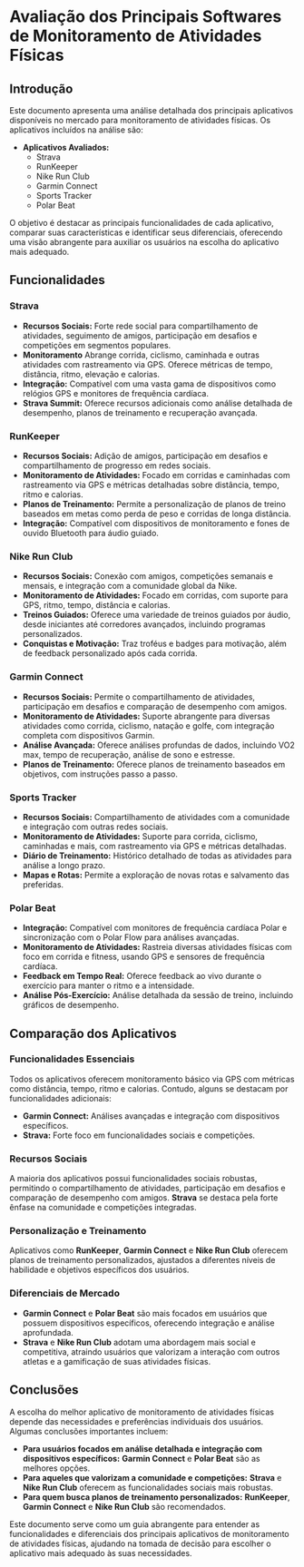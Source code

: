 # Avaliação dos Principais Softwares de Monitoramento de Atividades Físicas

## Introdução

Este documento apresenta uma análise detalhada dos principais aplicativos disponíveis no mercado para monitoramento de atividades físicas. Os aplicativos incluídos na análise são:

- **Aplicativos Avaliados:**
  - Strava
  - RunKeeper
  - Nike Run Club
  - Garmin Connect
  - Sports Tracker
  - Polar Beat

O objetivo é destacar as principais funcionalidades de cada aplicativo, comparar suas características e identificar seus diferenciais, oferecendo uma visão abrangente para auxiliar os usuários na escolha do aplicativo mais adequado.

## Funcionalidades 

### Strava


- **Recursos Sociais:** Forte rede social para compartilhamento de atividades, seguimento de amigos, participação em desafios e competições em segmentos populares.
- **Monitoramento** Abrange corrida, ciclismo, caminhada e outras atividades com rastreamento via GPS. Oferece métricas de tempo, distância, ritmo, elevação e calorias.
- **Integração:** Compatível com uma vasta gama de dispositivos como relógios GPS e monitores de frequência cardíaca.
- **Strava Summit:** Oferece recursos adicionais como análise detalhada de desempenho, planos de treinamento e recuperação avançada.

### RunKeeper

- **Recursos Sociais:** Adição de amigos, participação em desafios e compartilhamento de progresso em redes sociais.
- **Monitoramento de Atividades:** Focado em corridas e caminhadas com rastreamento via GPS e métricas detalhadas sobre distância, tempo, ritmo e calorias.
- **Planos de Treinamento:** Permite a personalização de planos de treino baseados em metas como perda de peso e corridas de longa distância.
- **Integração:** Compatível com dispositivos de monitoramento e fones de ouvido Bluetooth para áudio guiado.

### Nike Run Club

- **Recursos Sociais:** Conexão com amigos, competições semanais e mensais, e integração com a comunidade global da Nike.
- **Monitoramento de Atividades:** Focado em corridas, com suporte para GPS, ritmo, tempo, distância e calorias.
- **Treinos Guiados:** Oferece uma variedade de treinos guiados por áudio, desde iniciantes até corredores avançados, incluindo programas personalizados.
- **Conquistas e Motivação:** Traz troféus e badges para motivação, além de feedback personalizado após cada corrida.

### Garmin Connect

- **Recursos Sociais:** Permite o compartilhamento de atividades, participação em desafios e comparação de desempenho com amigos.
- **Monitoramento de Atividades:** Suporte abrangente para diversas atividades como corrida, ciclismo, natação e golfe, com integração completa com dispositivos Garmin.
- **Análise Avançada:** Oferece análises profundas de dados, incluindo VO2 max, tempo de recuperação, análise de sono e estresse.
- **Planos de Treinamento:** Oferece planos de treinamento baseados em objetivos, com instruções passo a passo.

### Sports Tracker

- **Recursos Sociais:** Compartilhamento de atividades com a comunidade e integração com outras redes sociais.
- **Monitoramento de Atividades:** Suporte para corrida, ciclismo, caminhadas e mais, com rastreamento via GPS e métricas detalhadas.
- **Diário de Treinamento:** Histórico detalhado de todas as atividades para análise a longo prazo.
- **Mapas e Rotas:** Permite a exploração de novas rotas e salvamento das preferidas.

### Polar Beat

- **Integração:** Compatível com monitores de frequência cardíaca Polar e sincronização com o Polar Flow para análises avançadas.
- **Monitoramento de Atividades:** Rastreia diversas atividades físicas com foco em corrida e fitness, usando GPS e sensores de frequência cardíaca.
- **Feedback em Tempo Real:** Oferece feedback ao vivo durante o exercício para manter o ritmo e a intensidade.
- **Análise Pós-Exercício:** Análise detalhada da sessão de treino, incluindo gráficos de desempenho.


## Comparação dos Aplicativos

### Funcionalidades Essenciais

Todos os aplicativos oferecem monitoramento básico via GPS com métricas como distância, tempo, ritmo e calorias. Contudo, alguns se destacam por funcionalidades adicionais:

- **Garmin Connect:** Análises avançadas e integração com dispositivos específicos.
- **Strava:** Forte foco em funcionalidades sociais e competições.

### Recursos Sociais

A maioria dos aplicativos possui funcionalidades sociais robustas, permitindo o compartilhamento de atividades, participação em desafios e comparação de desempenho com amigos. **Strava** se destaca pela forte ênfase na comunidade e competições integradas.

### Personalização e Treinamento

Aplicativos como **RunKeeper**, **Garmin Connect** e **Nike Run Club** oferecem planos de treinamento personalizados, ajustados a diferentes níveis de habilidade e objetivos específicos dos usuários.

### Diferenciais de Mercado

- **Garmin Connect** e **Polar Beat** são mais focados em usuários que possuem dispositivos específicos, oferecendo integração e análise aprofundada.
- **Strava** e **Nike Run Club** adotam uma abordagem mais social e competitiva, atraindo usuários que valorizam a interação com outros atletas e a gamificação de suas atividades físicas.

## Conclusões

A escolha do melhor aplicativo de monitoramento de atividades físicas depende das necessidades e preferências individuais dos usuários. Algumas conclusões importantes incluem:

- **Para usuários focados em análise detalhada e integração com dispositivos específicos:** **Garmin Connect** e **Polar Beat** são as melhores opções.
- **Para aqueles que valorizam a comunidade e competições:** **Strava** e **Nike Run Club** oferecem as funcionalidades sociais mais robustas.
- **Para quem busca planos de treinamento personalizados:** **RunKeeper**, **Garmin Connect** e **Nike Run Club** são recomendados.

Este documento serve como um guia abrangente para entender as funcionalidades e diferenciais dos principais aplicativos de monitoramento de atividades físicas, ajudando na tomada de decisão para escolher o aplicativo mais adequado às suas necessidades.
